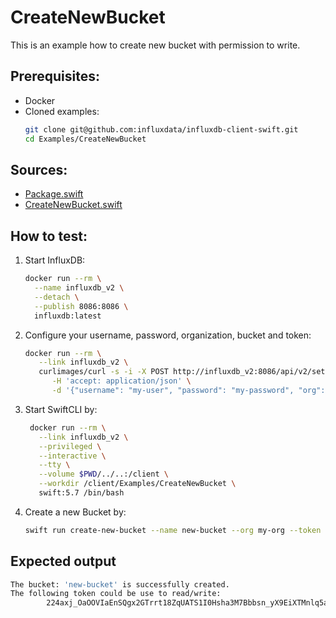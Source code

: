 # CreateNewBucket

This is an example how to create new bucket with permission to write.

## Prerequisites:
- Docker
- Cloned examples:
   ```bash
   git clone git@github.com:influxdata/influxdb-client-swift.git
   cd Examples/CreateNewBucket
   ```

## Sources:
- [Package.swift](/Examples/CreateNewBucket/Package.swift)
- [CreateNewBucket.swift](/Examples/CreateNewBucket/Sources/CreateNewBucket/CreateNewBucket.swift)


## How to test:
1. Start InfluxDB:
    ```bash
    docker run --rm \
      --name influxdb_v2 \
      --detach \
      --publish 8086:8086 \
      influxdb:latest
    ```
1. Configure your username, password, organization, bucket and token:
   ```bash
   docker run --rm \
      --link influxdb_v2 \
      curlimages/curl -s -i -X POST http://influxdb_v2:8086/api/v2/setup \
         -H 'accept: application/json' \
         -d '{"username": "my-user", "password": "my-password", "org": "my-org", "bucket": "my-bucket", "token": "my-token"}'
   ```
1. Start SwiftCLI by:
   ```bash
    docker run --rm \
      --link influxdb_v2 \
      --privileged \
      --interactive \
      --tty \
      --volume $PWD/../..:/client \
      --workdir /client/Examples/CreateNewBucket \
      swift:5.7 /bin/bash
   ```
1. Create a new Bucket by:
   ```bash
   swift run create-new-bucket --name new-bucket --org my-org --token my-token --url http://influxdb_v2:8086
   ```
## Expected output

```bash
The bucket: 'new-bucket' is successfully created.
The following token could be use to read/write:
        224axj_OaOOVIaEnSQgx2GTrrt18ZqUATS1I0Hsha3M7Bbbsn_yX9EiXTMnlq5aHz-f8h9iNcRJGd1_ImAD7fA==
```
